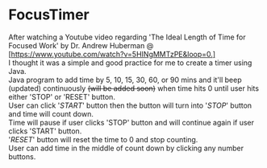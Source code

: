 # FocusTimer

After watching a Youtube video regarding 'The Ideal Length of Time for Focused Work' by Dr. Andrew Huberman @ [https://www.youtube.com/watch?v=5HINgMMTzPE&loop=0.] <br />
I thought it was a simple and good practice for me to create a timer using Java. <br />
Java program to add time by 5, 10, 15, 30, 60, or 90 mins and it'll beep (updated) continuously ~~(will be added soon)~~ when time hits 0 until user hits either 'STOP' or 'RESET' button. <br />
User can click '*START*' button then the button will turn into '*STOP*' button and time will count down. <br />
Time will pause if user clicks 'STOP' button and will continue again if user clicks 'START' button. <br />
'*RESET*' button will reset the time to 0 and stop counting. <br />
User can add time in the middle of count down by clicking any number buttons. <br />
